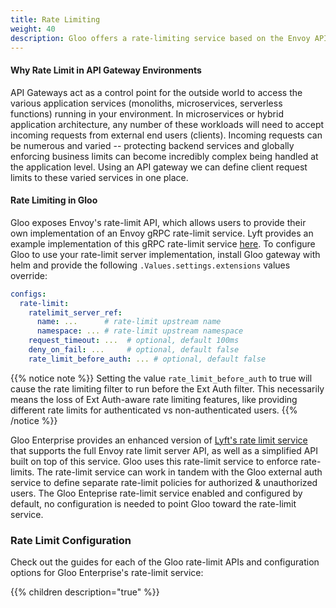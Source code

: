 ```yaml
---
title: Rate Limiting
weight: 40
description: Gloo offers a rate-limiting service based on the Envoy API or an optional simplified API for specifying limits
---
```


#### Why Rate Limit in API Gateway Environments
API Gateways act as a control point for the outside world to access the various application services 
(monoliths, microservices, serverless functions) running in your environment. In microservices or hybrid application 
architecture, any number of these workloads will need to accept incoming requests from external end users (clients). 
Incoming requests can be numerous and varied -- protecting backend services and globally enforcing business limits 
can become incredibly complex being handled at the application level. Using an API gateway we can define client
request limits to these varied services in one place.

#### Rate Limiting in Gloo

Gloo exposes Envoy's rate-limit API, which allows users to provide their own implementation of an Envoy gRPC rate-limit
service. Lyft provides an example implementation of this gRPC rate-limit service 
[here](https://github.com/lyft/ratelimit). To configure Gloo to use your rate-limit server implementation,
install Gloo gateway with helm and provide the following `.Values.settings.extensions` values override:

```yaml
configs:
  rate-limit:
    ratelimit_server_ref:
      name: ...      # rate-limit upstream name
      namespace: ... # rate-limit upstream namespace
    request_timeout: ...  # optional, default 100ms
    deny_on_fail: ...     # optional, default false
    rate_limit_before_auth: ... # optional, default false
```

{{% notice note %}}
Setting the value `rate_limit_before_auth` to true will cause the rate limiting filter to run before the Ext Auth filter.
This necessarily means the loss of Ext Auth-aware rate limiting features, like providing different rate limits for authenticated
vs non-authenticated users.
{{% /notice %}}

Gloo Enterprise provides an enhanced version of [Lyft's rate limit service](https://github.com/lyft/ratelimit) that
supports the full Envoy rate limit server API, as well as a simplified API built on top of this service. Gloo uses
this rate-limit service to enforce rate-limits. The rate-limit service can work in tandem with the Gloo external auth
service to define separate rate-limit policies for authorized & unauthorized users. The Gloo Enteprise rate-limit service
enabled and configured by default, no configuration is needed to point Gloo toward the rate-limit service.

### Rate Limit Configuration

Check out the guides for each of the Gloo rate-limit APIs and configuration options for Gloo Enterprise's rate-limit
service:

{{% children description="true" %}}
